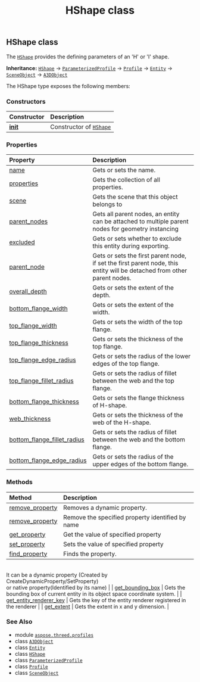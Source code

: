 ﻿---
title: HShape class
second_title: Aspose.3D for Python via .NET API References
description: 
type: docs
weight: 60
url: /aspose.threed.profiles/hshape/
is_root: false
---

## HShape class

The [`HShape`](/3d/python-net/aspose.threed.profiles/hshape) provides the defining parameters of an 'H' or 'I' shape.



**Inheritance:** [`HShape`](/3d/python-net/aspose.threed.profiles/hshape) → 
[`ParameterizedProfile`](/3d/python-net/aspose.threed.profiles/parameterizedprofile) → 
[`Profile`](/3d/python-net/aspose.threed.profiles/profile) → 
[`Entity`](/3d/python-net/aspose.threed/entity) → 
[`SceneObject`](/3d/python-net/aspose.threed/sceneobject) → 
[`A3DObject`](/3d/python-net/aspose.threed/a3dobject)



The HShape type exposes the following members:

### Constructors
| Constructor | Description |
| :- | :- |
| [__init__](/3d/python-net/aspose.threed.profiles/hshape/__init__/#) | Constructor of [`HShape`](/3d/python-net/aspose.threed.profiles/hshape) |


### Properties
| Property | Description |
| :- | :- |
| [name](/3d/python-net/aspose.threed.profiles/hshape/name) | Gets or sets the name. |
| [properties](/3d/python-net/aspose.threed.profiles/hshape/properties) | Gets the collection of all properties. |
| [scene](/3d/python-net/aspose.threed.profiles/hshape/scene) | Gets the scene that this object belongs to |
| [parent_nodes](/3d/python-net/aspose.threed.profiles/hshape/parent_nodes) | Gets all parent nodes, an entity can be attached to multiple parent nodes for geometry instancing |
| [excluded](/3d/python-net/aspose.threed.profiles/hshape/excluded) | Gets or sets whether to exclude this entity during exporting. |
| [parent_node](/3d/python-net/aspose.threed.profiles/hshape/parent_node) | Gets or sets the first parent node, if set the first parent node, this entity will be detached from other parent nodes. |
| [overall_depth](/3d/python-net/aspose.threed.profiles/hshape/overall_depth) | Gets or sets the extent of the depth. |
| [bottom_flange_width](/3d/python-net/aspose.threed.profiles/hshape/bottom_flange_width) | Gets or sets the extent of the width. |
| [top_flange_width](/3d/python-net/aspose.threed.profiles/hshape/top_flange_width) | Gets or sets the width of the top flange. |
| [top_flange_thickness](/3d/python-net/aspose.threed.profiles/hshape/top_flange_thickness) | Gets or sets the thickness of the top flange. |
| [top_flange_edge_radius](/3d/python-net/aspose.threed.profiles/hshape/top_flange_edge_radius) | Gets or sets the radius of the lower edges of the top flange. |
| [top_flange_fillet_radius](/3d/python-net/aspose.threed.profiles/hshape/top_flange_fillet_radius) | Gets or sets the radius of fillet between the web and the top flange. |
| [bottom_flange_thickness](/3d/python-net/aspose.threed.profiles/hshape/bottom_flange_thickness) | Gets or sets the flange thickness of H-shape. |
| [web_thickness](/3d/python-net/aspose.threed.profiles/hshape/web_thickness) | Gets or sets the thickness of the web of the H-shape. |
| [bottom_flange_fillet_radius](/3d/python-net/aspose.threed.profiles/hshape/bottom_flange_fillet_radius) | Gets or sets the radius of fillet between the web and the bottom flange. |
| [bottom_flange_edge_radius](/3d/python-net/aspose.threed.profiles/hshape/bottom_flange_edge_radius) | Gets or sets the radius of the upper edges of the bottom flange. |


### Methods
| Method | Description |
| :- | :- |
| [remove_property](/3d/python-net/aspose.threed.profiles/hshape/remove_property/#aspose.threed.Property) | Removes a dynamic property. |
| [remove_property](/3d/python-net/aspose.threed.profiles/hshape/remove_property/#str) | Remove the specified property identified by name |
| [get_property](/3d/python-net/aspose.threed.profiles/hshape/get_property/#str) | Get the value of specified property |
| [set_property](/3d/python-net/aspose.threed.profiles/hshape/set_property/#str-any) | Sets the value of specified property |
| [find_property](/3d/python-net/aspose.threed.profiles/hshape/find_property/#str) | Finds the property.<br/>It can be a dynamic property (Created by CreateDynamicProperty/SetProperty) <br/>or native property(Identified by its name) |
| [get_bounding_box](/3d/python-net/aspose.threed.profiles/hshape/get_bounding_box/#) | Gets the bounding box of current entity in its object space coordinate system. |
| [get_entity_renderer_key](/3d/python-net/aspose.threed.profiles/hshape/get_entity_renderer_key/#) | Gets the key of the entity renderer registered in the renderer |
| [get_extent](/3d/python-net/aspose.threed.profiles/hshape/get_extent/#) | Gets the extent in x and y dimension. |



### See Also
* module [`aspose.threed.profiles`](..)
* class [`A3DObject`](/3d/python-net/aspose.threed/a3dobject)
* class [`Entity`](/3d/python-net/aspose.threed/entity)
* class [`HShape`](/3d/python-net/aspose.threed.profiles/hshape)
* class [`ParameterizedProfile`](/3d/python-net/aspose.threed.profiles/parameterizedprofile)
* class [`Profile`](/3d/python-net/aspose.threed.profiles/profile)
* class [`SceneObject`](/3d/python-net/aspose.threed/sceneobject)
